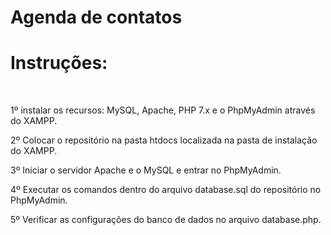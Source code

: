 # Agenda de contatos

# Instruções:
<br>

1º instalar os recursos: MySQL, Apache, PHP 7.x e o PhpMyAdmin através do XAMPP.


2º Colocar o repositório na pasta htdocs localizada na pasta de instalação do XAMPP.

3º Iniciar o servidor Apache e o MySQL e entrar no PhpMyAdmin.

4º Executar os comandos dentro do arquivo database.sql do repositório no PhpMyAdmin.

5º Verificar as configurações do banco de dados no arquivo database.php.
